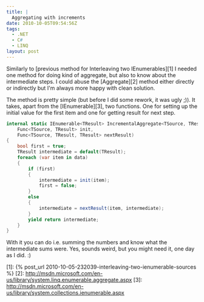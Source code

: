 ```yaml
---
title: |
  Aggregating with increments
date: 2010-10-05T09:54:56Z
tags:
  - .NET
  - C#
  - LINQ
layout: post
---
```

Similarly to [previous method for Interleaving two IEnumerables][1] I needed one method for doing kind of aggregate, but also to know about the intermediate steps. I could abuse the [Aggregate][2] method either directly or indirectly but I'm always more happy with clean solution.

The method is pretty simple (but before I did some rework, it was ugly ;)). It takes, apart from the [IEnumerable][3], two functions. One for setting up the initial value for the first item and one for getting result for next step.

```csharp
internal static IEnumerable<TResult> IncrementalAggregate<TSource, TResult>(this IEnumerable<TSource> data,
	Func<TSource, TResult> init,
	Func<TSource, TResult, TResult> nextResult)
{
	bool first = true;
	TResult intermediate = default(TResult);
	foreach (var item in data)
	{
		if (first)
		{
			intermediate = init(item);
			first = false;
		}
		else
		{
			intermediate = nextResult(item, intermediate);
		}
		yield return intermediate;
	}
}
```

With it you can do i.e. summing the numbers and know what the intermediate sums were. Yes, sounds weird, but you might need it, one day as I did. :)

[1]: {% post_url 2010-10-05-232039-interleaving-two-ienumerable-sources %}
[2]: http://msdn.microsoft.com/en-us/library/system.linq.enumerable.aggregate.aspx
[3]: http://msdn.microsoft.com/en-us/library/system.collections.ienumerable.aspx